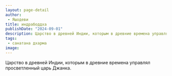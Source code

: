 ```yaml
---
layout: page-detail
author:
 - Яшодеви
title: индрабоддха
publishDate: "2024-09-01"
description: Царство в древней Индии, которым в древние времена управлял просветленный царь Джанка.
tags:
 - санатана дхарма
image: 
---
```


Царство в древней Индии, которым в древние времена управлял просветленный царь Джанка.

